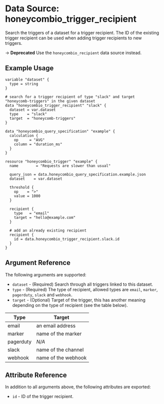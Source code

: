 # Data Source: honeycombio_trigger_recipient

Search the triggers of a dataset for a trigger recipient. The ID of the existing trigger recipient can be used when adding trigger recipients to new triggers.

-> **Deprecated** Use the `honeycombio_recipient` data source instead.

## Example Usage

```hcl
variable "dataset" {
  type = string
}

# search for a trigger recipient of type "slack" and target "honeycomb-triggers" in the given dataset
data "honeycombio_trigger_recipient" "slack" {
  dataset = var.dataset
  type    = "slack"
  target  = "honeycomb-triggers"
}

data "honeycombio_query_specification" "example" {
  calculation {
    op     = "AVG"
    column = "duration_ms"
  }
}

resource "honeycombio_trigger" "example" {
  name        = "Requests are slower than usual"

  query_json = data.honeycombio_query_specification.example.json
  dataset    = var.dataset

  threshold {
    op    = ">"
    value = 1000
  }

  recipient {
    type   = "email"
    target = "hello@example.com"
  }

  # add an already existing recipient
  recipient {
    id = data.honeycombio_trigger_recipient.slack.id
  }
}
```

## Argument Reference

The following arguments are supported:

* `dataset` - (Required) Search through all triggers linked to this dataset.
* `type` - (Required) The type of recipient, allowed types are `email`, `marker`, `pagerduty`, `slack` and `webhook`.
* `target` - (Optional) Target of the trigger, this has another meaning depending on the type of recipient (see the table below).

Type      | Target
----------|-------------------------
email     | an email address
marker    | name of the marker
pagerduty | _N/A_
slack     | name of the channel
webhook   | name of the webhook

## Attribute Reference

In addition to all arguments above, the following attributes are exported:

* `id` - ID of the trigger recipient.
